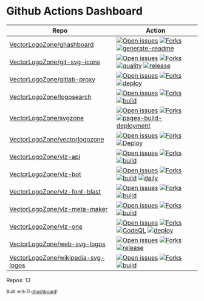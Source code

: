 # Github Actions Dashboard

<!-- NOTE: this file is generated by ghashboard.  Do NOT edit by hand!  -->

| Repo | Action |
| ---- | ------ |
| [VectorLogoZone/ghashboard](https://github.com/VectorLogoZone/ghashboard) | [![Open issues](https://img.shields.io/github/issues-raw/VectorLogoZone/ghashboard.svg?style=plastic)](https://github.com/VectorLogoZone/ghashboard/forks) [![Forks](https://img.shields.io/github/forks/VectorLogoZone/ghashboard.svg?style=plastic)](https://github.com/VectorLogoZone/ghashboard/forks) [![generate-readme](https://github.com/VectorLogoZone/ghashboard/workflows/generate-readme/badge.svg)](https://github.com/VectorLogoZone/ghashboard/actions?query=workflow%3Agenerate-readme%20branch%3Amain)
| [VectorLogoZone/git-svg-icons](https://github.com/VectorLogoZone/git-svg-icons) | [![Open issues](https://img.shields.io/github/issues-raw/VectorLogoZone/git-svg-icons.svg?style=plastic)](https://github.com/VectorLogoZone/git-svg-icons/forks) [![Forks](https://img.shields.io/github/forks/VectorLogoZone/git-svg-icons.svg?style=plastic)](https://github.com/VectorLogoZone/git-svg-icons/forks) [![quality](https://github.com/VectorLogoZone/git-svg-icons/workflows/quality/badge.svg)](https://github.com/VectorLogoZone/git-svg-icons/actions?query=workflow%3Aquality%20branch%3Amain) [![release](https://github.com/VectorLogoZone/git-svg-icons/workflows/release/badge.svg)](https://github.com/VectorLogoZone/git-svg-icons/actions?query=workflow%3Arelease%20branch%3Amain)
| [VectorLogoZone/gitlab-proxy](https://github.com/VectorLogoZone/gitlab-proxy) | [![Open issues](https://img.shields.io/github/issues-raw/VectorLogoZone/gitlab-proxy.svg?style=plastic)](https://github.com/VectorLogoZone/gitlab-proxy/forks) [![Forks](https://img.shields.io/github/forks/VectorLogoZone/gitlab-proxy.svg?style=plastic)](https://github.com/VectorLogoZone/gitlab-proxy/forks) [![deploy](https://github.com/VectorLogoZone/gitlab-proxy/workflows/deploy/badge.svg)](https://github.com/VectorLogoZone/gitlab-proxy/actions?query=workflow%3Adeploy%20branch%3Amain)
| [VectorLogoZone/logosearch](https://github.com/VectorLogoZone/logosearch) | [![Open issues](https://img.shields.io/github/issues-raw/VectorLogoZone/logosearch.svg?style=plastic)](https://github.com/VectorLogoZone/logosearch/forks) [![Forks](https://img.shields.io/github/forks/VectorLogoZone/logosearch.svg?style=plastic)](https://github.com/VectorLogoZone/logosearch/forks) [![build](https://github.com/VectorLogoZone/logosearch/workflows/build/badge.svg)](https://github.com/VectorLogoZone/logosearch/actions?query=workflow%3Abuild%20branch%3Amain)
| [VectorLogoZone/svgzone](https://github.com/VectorLogoZone/svgzone) | [![Open issues](https://img.shields.io/github/issues-raw/VectorLogoZone/svgzone.svg?style=plastic)](https://github.com/VectorLogoZone/svgzone/forks) [![Forks](https://img.shields.io/github/forks/VectorLogoZone/svgzone.svg?style=plastic)](https://github.com/VectorLogoZone/svgzone/forks) [![pages-build-deployment](https://github.com/VectorLogoZone/svgzone/workflows/pages-build-deployment/badge.svg)](https://github.com/VectorLogoZone/svgzone/actions?query=workflow%3Apages-build-deployment%20branch%3Amain)
| [VectorLogoZone/vectorlogozone](https://github.com/VectorLogoZone/vectorlogozone) | [![Open issues](https://img.shields.io/github/issues-raw/VectorLogoZone/vectorlogozone.svg?style=plastic)](https://github.com/VectorLogoZone/vectorlogozone/forks) [![Forks](https://img.shields.io/github/forks/VectorLogoZone/vectorlogozone.svg?style=plastic)](https://github.com/VectorLogoZone/vectorlogozone/forks) [![Deploy](https://github.com/VectorLogoZone/vectorlogozone/workflows/Deploy/badge.svg)](https://github.com/VectorLogoZone/vectorlogozone/actions?query=workflow%3ADeploy%20branch%3Amain)
| [VectorLogoZone/vlz-api](https://github.com/VectorLogoZone/vlz-api) | [![Open issues](https://img.shields.io/github/issues-raw/VectorLogoZone/vlz-api.svg?style=plastic)](https://github.com/VectorLogoZone/vlz-api/forks) [![Forks](https://img.shields.io/github/forks/VectorLogoZone/vlz-api.svg?style=plastic)](https://github.com/VectorLogoZone/vlz-api/forks) [![build](https://github.com/VectorLogoZone/vlz-api/workflows/build/badge.svg)](https://github.com/VectorLogoZone/vlz-api/actions?query=workflow%3Abuild%20branch%3Amain)
| [VectorLogoZone/vlz-bot](https://github.com/VectorLogoZone/vlz-bot) | [![Open issues](https://img.shields.io/github/issues-raw/VectorLogoZone/vlz-bot.svg?style=plastic)](https://github.com/VectorLogoZone/vlz-bot/forks) [![Forks](https://img.shields.io/github/forks/VectorLogoZone/vlz-bot.svg?style=plastic)](https://github.com/VectorLogoZone/vlz-bot/forks) [![build](https://github.com/VectorLogoZone/vlz-bot/workflows/build/badge.svg)](https://github.com/VectorLogoZone/vlz-bot/actions?query=workflow%3Abuild%20branch%3Amain) [![daily](https://github.com/VectorLogoZone/vlz-bot/workflows/daily/badge.svg)](https://github.com/VectorLogoZone/vlz-bot/actions?query=workflow%3Adaily%20branch%3Amain)
| [VectorLogoZone/vlz-font-blast](https://github.com/VectorLogoZone/vlz-font-blast) | [![Open issues](https://img.shields.io/github/issues-raw/VectorLogoZone/vlz-font-blast.svg?style=plastic)](https://github.com/VectorLogoZone/vlz-font-blast/forks) [![Forks](https://img.shields.io/github/forks/VectorLogoZone/vlz-font-blast.svg?style=plastic)](https://github.com/VectorLogoZone/vlz-font-blast/forks) [![build](https://github.com/VectorLogoZone/vlz-font-blast/workflows/build/badge.svg)](https://github.com/VectorLogoZone/vlz-font-blast/actions?query=workflow%3Abuild%20branch%3Amain)
| [VectorLogoZone/vlz-meta-maker](https://github.com/VectorLogoZone/vlz-meta-maker) | [![Open issues](https://img.shields.io/github/issues-raw/VectorLogoZone/vlz-meta-maker.svg?style=plastic)](https://github.com/VectorLogoZone/vlz-meta-maker/forks) [![Forks](https://img.shields.io/github/forks/VectorLogoZone/vlz-meta-maker.svg?style=plastic)](https://github.com/VectorLogoZone/vlz-meta-maker/forks) [![build](https://github.com/VectorLogoZone/vlz-meta-maker/workflows/build/badge.svg)](https://github.com/VectorLogoZone/vlz-meta-maker/actions?query=workflow%3Abuild%20branch%3Amain)
| [VectorLogoZone/vlz-one](https://github.com/VectorLogoZone/vlz-one) | [![Open issues](https://img.shields.io/github/issues-raw/VectorLogoZone/vlz-one.svg?style=plastic)](https://github.com/VectorLogoZone/vlz-one/forks) [![Forks](https://img.shields.io/github/forks/VectorLogoZone/vlz-one.svg?style=plastic)](https://github.com/VectorLogoZone/vlz-one/forks) [![CodeQL](https://github.com/VectorLogoZone/vlz-one/workflows/CodeQL/badge.svg)](https://github.com/VectorLogoZone/vlz-one/actions?query=workflow%3ACodeQL%20branch%3Amain) [![deploy](https://github.com/VectorLogoZone/vlz-one/workflows/deploy/badge.svg)](https://github.com/VectorLogoZone/vlz-one/actions?query=workflow%3Adeploy%20branch%3Amain)
| [VectorLogoZone/web-svg-logos](https://github.com/VectorLogoZone/web-svg-logos) | [![Open issues](https://img.shields.io/github/issues-raw/VectorLogoZone/web-svg-logos.svg?style=plastic)](https://github.com/VectorLogoZone/web-svg-logos/forks) [![Forks](https://img.shields.io/github/forks/VectorLogoZone/web-svg-logos.svg?style=plastic)](https://github.com/VectorLogoZone/web-svg-logos/forks) [![release](https://github.com/VectorLogoZone/web-svg-logos/workflows/release/badge.svg)](https://github.com/VectorLogoZone/web-svg-logos/actions?query=workflow%3Arelease%20branch%3Amain)
| [VectorLogoZone/wikipedia-svg-logos](https://github.com/VectorLogoZone/wikipedia-svg-logos) | [![Open issues](https://img.shields.io/github/issues-raw/VectorLogoZone/wikipedia-svg-logos.svg?style=plastic)](https://github.com/VectorLogoZone/wikipedia-svg-logos/forks) [![Forks](https://img.shields.io/github/forks/VectorLogoZone/wikipedia-svg-logos.svg?style=plastic)](https://github.com/VectorLogoZone/wikipedia-svg-logos/forks) [![build](https://github.com/VectorLogoZone/wikipedia-svg-logos/workflows/build/badge.svg)](https://github.com/VectorLogoZone/wikipedia-svg-logos/actions?query=workflow%3Abuild%20branch%3Amain)
Repos: 13

<small>Built with <a href="https://github.com/fileformat/ghashboard"><img src="https://ghashboard.marcuse.info/favicon.svg" alt="Ghashboard logo" style="height:1em;" />ghashboard</a>!</small>
